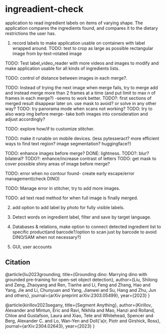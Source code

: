 # ingreadient-check
application to read ingredient labels on items of varying shape.
The application compares the ingredients found, and compares it
to the dietary restrictions the user has.

1) record labels to make application usable on containers with label wrapped around.
TODO: test to crop as large as possible rectangular image from by-text-rotated image
 
TODO: Test label_video_reader with more videos and images to modify and make application
      usable for all kinds of ingredients lists.

TODO: control of distance between images in each merge?.

TODO: Instead of trying the next image when merge fails, try to
      merge add and instead merge more than 2 frames at a time
      (and put limit to max n of frames in each merge?)
      -seems to work better.
      TODO?: first sections of merged result disappear later on.
             use mask to avoid? or solve in any other way?
TODO: try panorama mode when scans not working?
TODO: try to also warp img before merge- 
      take both images into consideration and adjust accordingly?

TODO: explore how/if to customize stitcher.

TODO: make it runable on mobile devices.
      (less pytesseract? more efficient ways to find text region? image segmentation? huggingface?)

TODO: enhance images before merge?
  DONE: lightness.
  TODO?: blur? bilateral?
  TODO?: enhance/increase contrast of letters
TODO: get mask to cover possible shiny areas of image before merge?

TODO: error when no contour found- create early escape/error management(check DINO)

TODO: Manage error in stitcher, try to add more images.

TODO: ad text read method for when full image is finally merged.

2) add option to add label by photo for fully visible labels.

3) Detect words on ingredient label, filter and save by target language.

4) Databases & relations, make option to connect detected ingredient list to specific product(and barcode?/option to scan just by barcode to avoid DINO/SAM when not necessary?)

5) GUI, user accounts

## Citation
@article{liu2023grounding,
  title={Grounding dino: Marrying dino with grounded pre-training for open-set object detection},
  author={Liu, Shilong and Zeng, Zhaoyang and Ren, Tianhe and Li, Feng and Zhang, Hao and Yang, Jie and Li, Chunyuan and Yang, Jianwei and Su, Hang and Zhu, Jun and others},
  journal={arXiv preprint arXiv:2303.05499},
  year={2023}
}

@article{kirillov2023segany,
  title={Segment Anything},
  author={Kirillov, Alexander and Mintun, Eric and Ravi, Nikhila and Mao, Hanzi and Rolland, Chloe and Gustafson, Laura and Xiao, Tete and Whitehead, Spencer and Berg, Alexander C. and Lo, Wan-Yen and Doll{\'a}r, Piotr and Girshick, Ross},
  journal={arXiv:2304.02643},
  year={2023}
}
